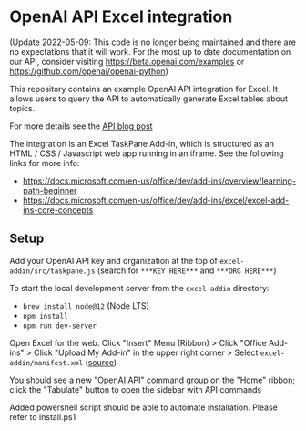 # OpenAI API Excel integration

(Update 2022-05-09: This code is no longer being maintained and there are no expectations that it will work.  For the most up to date documentation on our API, consider visiting https://beta.openai.com/examples or https://github.com/openai/openai-python)

This repository contains an example OpenAI API integration for Excel. It allows users to query the API to automatically generate Excel tables about topics.

For more details see the [API blog post](https://openai.com/blog/openai-api/)

The integration is an Excel TaskPane Add-in, which is structured as an HTML / CSS / Javascript web app running in an iframe. See the following links for more info:
- https://docs.microsoft.com/en-us/office/dev/add-ins/overview/learning-path-beginner
- https://docs.microsoft.com/en-us/office/dev/add-ins/excel/excel-add-ins-core-concepts

## Setup

Add your OpenAI API key and organization at the top of `excel-addin/src/taskpane.js` (search for `***KEY HERE***` and `***ORG HERE***`)

To start the local development server from the `excel-addin` directory:
- `brew install node@12` (Node LTS)
- `npm install`
- `npm run dev-server`

Open Excel for the web. Click "Insert" Menu (Ribbon) > Click "Office Add-ins" > Click "Upload My Add-in" in the upper right corner > Select `excel-addin/manifest.xml` ([source](https://docs.microsoft.com/en-us/office/dev/add-ins/testing/sideload-office-add-ins-for-testing#sideload-an-office-add-in-in-office-on-the-web))

You should see a new "OpenAI API" command group on the "Home" ribbon; click the "Tabulate" button to open the sidebar with API commands

Added powershell script should be able to automate installation. Please refer to install.ps1
